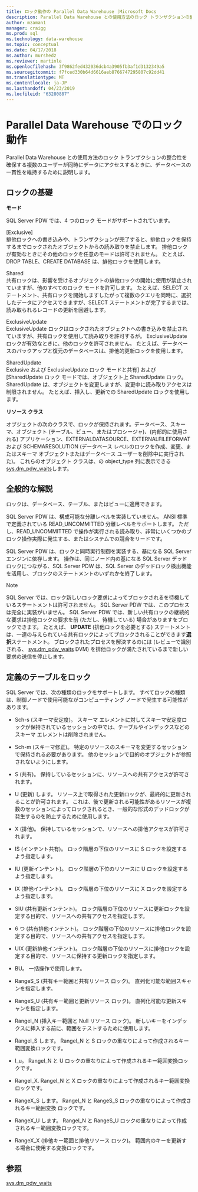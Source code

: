 ```yaml
---
title: ロック動作の Parallel Data Warehouse |Microsoft Docs
description: Parallel Data Warehouse との使用方法のロック トランザクションの整合性を確保する複数のユーザーが同時にデータにアクセスするときに、データベースの一貫性を維持するために説明します。
author: mzaman1
manager: craigg
ms.prod: sql
ms.technology: data-warehouse
ms.topic: conceptual
ms.date: 04/17/2018
ms.author: murshedz
ms.reviewer: martinle
ms.openlocfilehash: 3f9862fed432036dcb4a3905fb3af1d3132349a5
ms.sourcegitcommit: f7fced330b64d6616aeb8766747295807c92dd41
ms.translationtype: MT
ms.contentlocale: ja-JP
ms.lasthandoff: 04/23/2019
ms.locfileid: "63280887"
---
```

# <a name="locking-behavior-in-parallel-data-warehouse"></a>Parallel Data Warehouse でのロック動作
Parallel Data Warehouse との使用方法のロック トランザクションの整合性を確保する複数のユーザーが同時にデータにアクセスするときに、データベースの一貫性を維持するために説明します。  
  
## <a name="Basics"></a>ロックの基礎  
**モード**  
  
SQL Server PDW では、4 つのロック モードがサポートされています。  
  
[Exclusive]  
排他ロックへの書き込みや、トランザクションが完了すると、排他ロックを保持するまでロックされたオブジェクトからの読み取りを禁止します。 排他ロックが有効なときにその他のロックを任意のモードは許可されません。 たとえば、DROP TABLE、CREATE DATABASE は、排他ロックを使用します。  
  
Shared  
共有ロックは、影響を受けるオブジェクトの排他ロックの開始に使用が禁止されていますが、他のすべてのロック モードを許可します。 たとえば、SELECT ステートメント、共有ロックを開始しますしたがって複数のクエリを同時に、選択したデータにアクセスできますが、SELECT ステートメントが完了するまでは、読み取られるレコードの更新を回避します。  
  
ExclusiveUpdate  
ExclusiveUpdate ロックはロックされたオブジェクトへの書き込みを禁止されていますが、共有ロックを使用して読み取りを許可するが。 ExclusiveUpdate ロックが有効なときに、他のロックを許可されません。 たとえば、データベースのバックアップと復元のデータベースは、排他的更新ロックを使用します。  
  
SharedUpdate  
Exclusive および ExclusiveUpdate ロック モードと共有] および [SharedUpdate ロック モードでは、オブジェクト上 SharedUpdate ロック。 SharedUpdate は、オブジェクトを変更しますが、変更中に読み取りアクセスは制限されません。 たとえば、挿入し、更新での SharedUpdate ロックを使用します。  
  
**リソース クラス**  
  
オブジェクトの次のクラスで、ロックが保持されます。データベース、スキーマ、オブジェクト (テーブル、ビュー、またはプロシージャ)、(内部的に使用される) アプリケーション、EXTERNALDATASOURCE、EXTERNALFILEFORMAT および SCHEMARESOLUTION (データベース レベルのロックを作成、変更、またはスキーマ オブジェクトまたはデータベース ユーザーを削除中に実行された)。 これらのオブジェクト クラスは、の object_type 列に表示できる[sys.dm_pdw_waits](../relational-databases/system-dynamic-management-views/sys-dm-pdw-waits-transact-sql.md)します。  
  
## <a name="Remarks"></a>全般的な解説  
ロックは、データベース、テーブル、またはビューに適用できます。  
  
SQL Server PDW は、構成可能な分離レベルを実装していません。 ANSI 標準で定義されている READ_UNCOMMITTED 分離レベルをサポートします。 ただし、READ_UNCOMMITTED で操作が実行される読み取り、非常にいくつかのブロック操作実際に発生する、またはシステムでの競合をリードです。  
  
SQL Server PDW は、ロックと同時実行制御を実装する、基になる SQL Server エンジンに依存します。 操作は、同じノード内の基になる SQL Server デッドロックにつながる、SQL Server PDW は、SQL Server のデッドロック検出機能を活用し、ブロックのステートメントのいずれかを終了します。  
  
> [!NOTE]  
> SQL Server では、ロック新しいロック要求によってブロックされるを待機しているステートメントは許可されません。 SQL Server PDW では、このプロセスは完全に実装がいません。 SQL Server PDW では、新しい共有ロックの継続的な要求は排他ロックの要求を前 (ただし、待機している) 場合がありますをブロックできます。 たとえば、 **UPDATE** (排他ロックを必要とする) ステートメントは、一連の与えられている共有ロックによってブロックされることができます**選択**ステートメント。 ブロックされたプロセスを解決するのには (レビューで識別される、 [sys.dm_pdw_waits](../relational-databases/system-dynamic-management-views/sys-dm-pdw-waits-transact-sql.md) DVM) を排他ロックが満たされているまで新しい要求の送信を停止します。  
  
## <a name="lock-definition-table"></a>定義のテーブルをロック  
SQL Server では、次の種類のロックをサポートします。 すべてロックの種類は、制御ノードで使用可能ながコンピューティング ノードで発生する可能性があります。  
  
-   Sch-s (スキーマ安定度)。 スキーマ エレメントに対してスキーマ安定度ロックが保持されているセッションの中では、テーブルやインデックスなどのスキーマ エレメントは削除されません。  
  
-   Sch-m (スキーマ修正)。 特定のリソースのスキーマを変更するセッションで保持される必要があります。 他のセッションで目的のオブジェクトが参照されないようにします。  
  
-   S (共有)。 保持しているセッションに、リソースへの共有アクセスが許可されます。  
  
-   U (更新) します。 リソース上で取得された更新ロックが、最終的に更新されることが許可されます。 これは、後で更新される可能性があるリソースが複数のセッションによってロックされるとき、一般的な形式のデッドロックが発生するのを防止するために使用します。  
  
-   X (排他)。 保持しているセッションで、リソースへの排他アクセスが許可されます。  
  
-   IS (インテント共有)。 ロック階層の下位のリソースに S ロックを設定するよう指定します。  
  
-   IU (更新インテント)。 ロック階層の下位のリソースに U ロックを設定するよう指定します。  
  
-   IX (排他インテント)。 ロック階層の下位のリソースに X ロックを設定するよう指定します。  
  
-   SIU (共有更新インテント)。 ロック階層の下位のリソースに更新ロックを設定する目的で、リソースへの共有アクセスを指定します。  
  
-   6 つ (共有排他インテント)。 ロック階層の下位のリソースに排他ロックを設定する目的で、リソースへの共有アクセスを指定します。  
  
-   UIX (更新排他インテント)。 ロック階層の下位のリソースに排他ロックを設定する目的で、リソースに保持する更新ロックを指定します。  
  
-   BU。 一括操作で使用します。  
  
-   RangeS_S (共有キー範囲と共有リソース ロック)。 直列化可能な範囲スキャンを指定します。  
  
-   RangeS_U (共有キー範囲と更新リソース ロック)。 直列化可能な更新スキャンを指定します。  
  
-   RangeI_N (挿入キー範囲と Null リソース ロック)。 新しいキーをインデックスに挿入する前に、範囲をテストするために使用します。  
  
-   RangeI_S します。 RangeI_N と S ロックの重なりによって作成されるキー範囲変換ロックです。  
  
-   I_u。 RangeI_N と U ロックの重なりによって作成されるキー範囲変換ロックです。  
  
-   RangeI_X. RangeI_N と X ロックの重なりによって作成されるキー範囲変換ロックです。  
  
-   RangeX_S します。 RangeI_N と RangeS_S ロックの重なりによって作成されるキー範囲変換 ロックです。  
  
-   RangeX_U します。 RangeI_N と RangeS_U ロックの重なりによって作成されるキー範囲変換ロックです。  
  
-   RangeX_X (排他キー範囲と排他リソース ロック)。 範囲内のキーを更新する場合に使用する変換ロックです。  
  
## <a name="see-also"></a>参照  
<!-- MISSING LINKS 
[Common Metadata Query Examples &#40;SQL Server PDW&#41;](../sqlpdw/common-metadata-query-examples-sql-server-pdw.md)  
-->
[sys.dm_pdw_waits](../relational-databases/system-dynamic-management-views/sys-dm-pdw-waits-transact-sql.md)  
  
